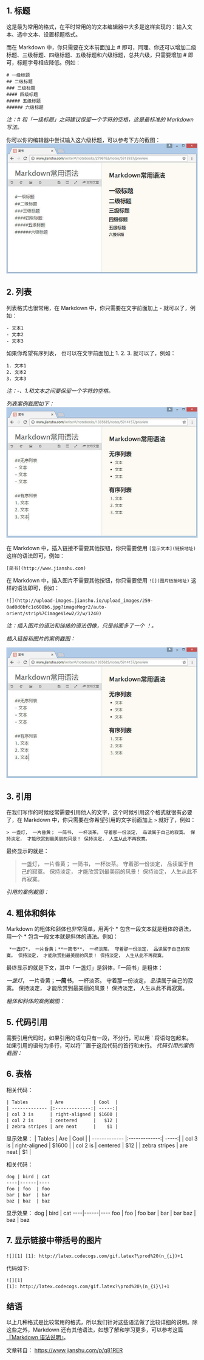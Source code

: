 ## 1. 标题
这是最为常用的格式，在平时常用的的文本编辑器中大多是这样实现的：输入文本、选中文本、设置标题格式。

而在 Markdown 中，你只需要在文本前面加上 # 即可，同理、你还可以增加二级标题、三级标题、四级标题、五级标题和六级标题，总共六级，只需要增加 # 即可，标题字号相应降低。例如：
```
# 一级标题
## 二级标题
### 三级标题
#### 四级标题
##### 五级标题
###### 六级标题 
```
*注：# 和「一级标题」之间建议保留一个字符的空格，这是最标准的 Markdown 写法。*

你可以你的编辑器中尝试输入这六级标题，可以参考下方的截图：
![一级标题至六级标题](https://github.com/AlexWangUCL/someNOTEs/blob/master/pictures_relative/content%20six%20level.jpg)

## 2. 列表
列表格式也很常用，在 Markdown 中，你只需要在文字前面加上 - 就可以了，例如：
```
- 文本1
- 文本2
- 文本3
```
如果你希望有序列表，
也可以在文字前面加上 1. 2. 3. 就可以了，例如：
```
1. 文本1
2. 文本2
3. 文本3
```
*注：-、1.和文本之间要保留一个字符的空格。*

*列表案例截图如下：*
![列表](https://github.com/AlexWangUCL/someNOTEs/blob/master/pictures_relative/list%20style.jpg)

在 Markdown 中，插入链接不需要其他按钮，你只需要使用 `[显示文本](链接地址)` 这样的语法即可，例如：

`[简书](http://www.jianshu.com)`

在 Markdown 中，插入图片不需要其他按钮，你只需要使用 
`![](图片链接地址)`
这样的语法即可，例如：

`![](http://upload-images.jianshu.io/upload_images/259-0ad0d0bfc1c608b6.jpg?imageMogr2/auto-orient/strip%7CimageView2/2/w/1240)`

*注：插入图片的语法和链接的语法很像，只是前面多了一个 ！。*

*插入链接和图片的案例截图：*

![链接和图片](https://github.com/AlexWangUCL/someNOTEs/blob/master/pictures_relative/list%20style.jpg)

## 3. 引用
在我们写作的时候经常需要引用他人的文字，这个时候引用这个格式就很有必要了，在 Markdown 中，你只需要在你希望引用的文字前面加上 `>` 就好了，例如：

`> 一盏灯， 一片昏黄； 一简书， 一杯淡茶。 守着那一份淡定， 品读属于自己的寂寞。 保持淡定， 才能欣赏到最美丽的风景！ 保持淡定， 人生从此不再寂寞。`

最终显示的就是：

> 一盏灯， 一片昏黄； 一简书， 一杯淡茶。 守着那一份淡定， 品读属于自己的寂寞。 保持淡定， 才能欣赏到最美丽的风景！ 保持淡定， 人生从此不再寂寞。

*引用的案例截图：*

## 4. 粗体和斜体
Markdown 的粗体和斜体也非常简单，用两个 * 包含一段文本就是粗体的语法，用一个 * 包含一段文本就是斜体的语法。例如：
```
 *一盏灯*， 一片昏黄；**一简书**， 一杯淡茶。 守着那一份淡定， 品读属于自己的寂寞。 保持淡定， 才能欣赏到最美丽的风景！ 保持淡定， 人生从此不再寂寞。
 ```
最终显示的就是下文，其中「一盏灯」是斜体，「一简书」是粗体：

*一盏灯*， 一片昏黄；**一简书**， 一杯淡茶。 守着那一份淡定， 品读属于自己的寂寞。 保持淡定， 才能欣赏到最美丽的风景！ 保持淡定， 人生从此不再寂寞。

*粗体和斜体的案例截图：*

## 5. 代码引用
需要引用代码时，如果引用的语句只有一段，不分行，可以用 ` 将语句包起来。
如果引用的语句为多行，可以将```置于这段代码的首行和末行。
*代码引用的案例截图：*

## 6. 表格
相关代码：
```
| Tables        | Are           | Cool  |
| ------------- |:-------------:| -----:|
| col 3 is      | right-aligned | $1600 |
| col 2 is      | centered      |   $12 |
| zebra stripes | are neat      |    $1 |
```

显示效果：
| Tables        | Are           | Cool  |
| ------------- |:-------------:| -----:|
| col 3 is      | right-aligned | $1600 |
| col 2 is      | centered      |   $12 |
| zebra stripes | are neat      |    $1 |

相关代码：
```
dog | bird | cat
----|------|----
foo | foo  | foo
bar | bar  | bar
baz | baz  | baz
```

显示效果：
dog | bird | cat
----|------|----
foo | foo  | foo
bar | bar  | bar
baz | baz  | baz

## 7. 显示链接中带括号的图片
`![][1]
[1]: http://latex.codecogs.com/gif.latex?\prod%20(n_{i})+1`

代码如下:
```
![][1]
[1]: http://latex.codecogs.com/gif.latex?\prod%20\(n_{i}\)+1
```
## 结语
以上几种格式是比较常用的格式，所以我们针对这些语法做了比较详细的说明。除这些之外，Markdown 还有其他语法，如想了解和学习更多，可以参考这篇[『Markdown 语法说明』](http://wowubuntu.com/markdown/)。

文章转自：
https://www.jianshu.com/p/q81RER
